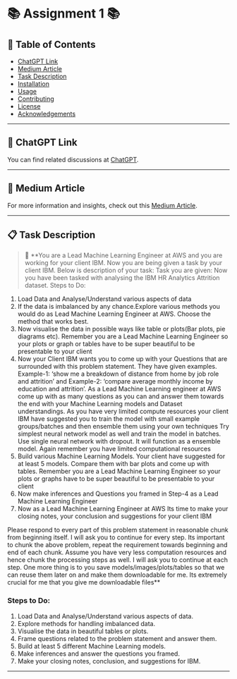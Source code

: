 
# 📚 Assignment 1 📚

## 📌 Table of Contents

- [ChatGPT Link](#🔗-chatgpt-link)
- [Medium Article](#📝-medium-article)
- [Task Description](#📋-task-description)
- [Installation](#📥-installation)
- [Usage](#🛠-usage)
- [Contributing](#🤝-contributing)
- [License](#📜-license)
- [Acknowledgements](#🙏-acknowledgements)

---

## 🔗 ChatGPT Link

You can find related discussions at [ChatGPT](https://chat.openai.com/share/be716235-24b4-465d-8c16-478c42921eab).

---

## 📝 Medium Article

For more information and insights, check out this [Medium Article](https://medium.com/@harshith.akkapelli/ibm-hr-analytics-attrition-dataset-by-harshith-akkapelli-98c4c8041d54).

---

## 📋 Task Description

> 🚀 **You are a Lead Machine Learning Engineer at AWS and you are working for your client IBM. Now you are being given a task by your client IBM. Below is description of your task: 
Task you are given: Now you have been tasked with analysing the IBM HR Analytics Attrition dataset. 
Steps to Do:
1) Load Data and Analyse/Understand various aspects of data
2) If the data is imbalanced by any chance.Explore various methods you would do as Lead Machine Learning Engineer at AWS. Choose the method that works best.
3) Now visualise the data in possible ways like table or plots(Bar plots, pie diagrams etc). Remember you are a Lead Machine Learning Engineer so your plots or graph or tables have to be super beautiful to be presentable to your client
4) Now your Client IBM wants you to come up with your Questions that are surrounded with this problem statement. They have given examples. Example-1: ‘show me a breakdown of distance from home by job role and attrition’ and Example-2: ‘compare average monthly income by education and attrition’. As a Lead Machine Learning engineer at AWS come up with as many questions as you can and answer them towards the end with your Machine Learning models and Dataset understandings. 
	As you have very limited compute resources your client IBM have suggested you to train the model with small example groups/batches and then ensemble them using your own techniques
    Try simplest neural network model as well and train the model in batches. Use single neural network with dropout. It will function as a ensemble model. Again remember you have limited computational resources 
5) Build various Machine Learning Models. Your client have suggested for at least 5 models. Compare them with bar plots and come up with tables. Remember you are a Lead Machine Learning Engineer so your plots or graphs have to be super beautiful to be presentable to your client
6) Now make inferences and Questions you framed in Step-4 as a Lead Machine Learning Engineer
7) Now as a Lead Machine Learning Engineer at AWS Its time to make your closing notes, your conclusion and suggestions for your client IBM

Please respond to every part of this problem statement in reasonable chunk from beginning itself. I will ask you to continue for every step. Its important to chunk the above problem, repeat the requirement towards beginning and end of each chunk. Assume you have very less computation resources and hence chunk the processing steps as well. I will ask you to continue at each step. One more thing is to you save models/images/plots/tables so that we can reuse them later on and make them downloadable for me. Its extremely crucial for me that you give me downloadable files**

### Steps to Do:

1. Load Data and Analyse/Understand various aspects of data.
2. Explore methods for handling imbalanced data.
3. Visualise the data in beautiful tables or plots.
4. Frame questions related to the problem statement and answer them.
5. Build at least 5 different Machine Learning models.
6. Make inferences and answer the questions you framed.
7. Make your closing notes, conclusion, and suggestions for IBM.

---

